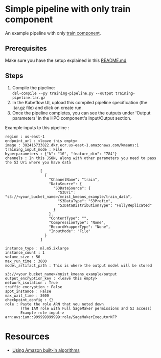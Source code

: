 # Simple pipeline with only train component

An example pipeline with only [train component](https://github.com/kubeflow/pipelines/tree/master/components/aws/sagemaker/train).


## Prerequisites 

Make sure you have the setup explained in this [README.md](https://github.com/kubeflow/pipelines/blob/master/samples/contrib/aws-samples/README.md)


## Steps 
1. Compile the pipeline:  
   `dsl-compile --py training-pipeline.py --output training-pipeline.tar.gz`
2. In the Kubeflow UI, upload this compiled pipeline specification (the .tar.gz file) and click on create run.
3. Once the pipeline completes, you can see the outputs under 'Output parameters' in the HPO component's Input/Output section.

Example inputs to this pipeline :
```buildoutcfg
region : us-east-1
endpoint_url : <leave this empty>
image : 382416733822.dkr.ecr.us-east-1.amazonaws.com/kmeans:1
training_input_mode : File
hyperparameters : {"k": "10", "feature_dim": "784"}
channels : In this JSON, along with other parameters you need to pass the S3 Uri where you have data

                [
                  {
                    "ChannelName": "train",
                    "DataSource": {
                      "S3DataSource": {
                        "S3Uri": "s3://<your_bucket_name>/mnist_kmeans_example/train_data",
                        "S3DataType": "S3Prefix",
                        "S3DataDistributionType": "FullyReplicated"
                      }
                    },
                    "ContentType": "",
                    "CompressionType": "None",
                    "RecordWrapperType": "None",
                    "InputMode": "File"
                  }
                ]

instance_type : ml.m5.2xlarge
instance_count : 1
volume_size : 50
max_run_time : 3600
model_artifact_path : This is where the output model will be stored 
                      s3://<your_bucket_name>/mnist_kmeans_example/output
output_encryption_key : <leave this empty>
network_isolation : True
traffic_encryption : False
spot_instance : False
max_wait_time : 3600
checkpoint_config : {}
role : Paste the role ARN that you noted down  
       (The IAM role with Full SageMaker permissions and S3 access)
       Example role input->  arn:aws:iam::999999999999:role/SageMakerExecutorKFP
```


# Resources
* [Using Amazon built-in algorithms](https://docs.aws.amazon.com/sagemaker/latest/dg/sagemaker-algo-docker-registry-paths.html)